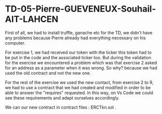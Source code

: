 # TD-05-Pierre-GUEVENEUX-Souhail-AIT-LAHCEN
First of all, we had to install truffle, ganache etc for the TD, we didn't have any problems because Pierre already had everything necessary on his computer.

For exercise 1, we had received our token with the ticker this token had to be put in the code and the associated ticker too. But during the validation for the exercise we encountered a problem which was that exercise 2 asked for an address as a parameter when it was wrong. So why? because we had used the old contract and not the new one. 

For the rest of the exercise we used the new contact, from exercise 2 to 9, we had to use a contract that we had created and modified in order to be able to answer the "requires" requested. In this way, on Vs Code we could see these requirements and adapt ourselves accordingly.

We can our new contract in contract files : ERCTkn.sol .
